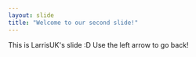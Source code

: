 ```yaml
---
layout: slide
title: "Welcome to our second slide!"
---
```

This is LarrisUK's slide :D
Use the left arrow to go back!